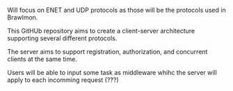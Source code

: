 Will focus on ENET and UDP protocols as those will be the protocols used in Brawlmon.

This GitHUb repository aims to create a client-server architecture supporting several different protocols. 

The server aims to support registration, authorization, and concurrent clients at the same time.

Users will be able to input some task as middleware whihc the server will apply to each incomming request (???)
